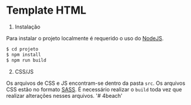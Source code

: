 # Template HTML

1. Instalação

Para instalar o projeto localmente é requerido o uso do [NodeJS](https://nodejs.org/).

```sh
$ cd projeto
$ npm install
$ npm run build
```

2. CSS/JS

Os arquivos de CSS e JS encontram-se dentro da pasta `src`. Os arquivos CSS estão no formato [SASS](https://sass-lang.com/). É necessário realizar o `build` toda vez que realizar alterações nesses arquivos.
'# 4beach' 
